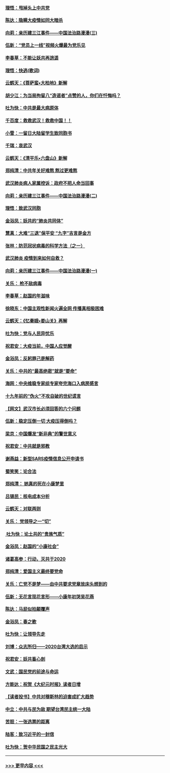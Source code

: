 #### [理悟：甩掉头上中共党](../pages/nsc993/n11838826.md?t=02022131) 
#### [陈达：隐瞒大疫情如同大暗杀](../pages/nsc993/n11838771.md?t=02022131) 
#### [向莉：亲历建三江事件——中国法治路漫漫(三)](../pages/nsc993/n11831825.md?t=02022131) 
#### [伍新：“党员上一线”视频火爆最为党乐见](../pages/nsc993/n11838200.md?t=02022131) 
#### [李春草：不能让妖共再逍遥](../pages/nsc993/n11838102.md?t=02022131) 
#### [理悟：快逃(歌词)](../pages/nsc993/n11838083.md?t=02022131) 
#### [云鹤天：《菩萨蛮▪大柏地》新解](../pages/nsc993/n11838059.md?t=02022131) 
#### [胡少江：为当局拘留八“造谣者”点赞的人，你们在忏悔吗？](../pages/nsc993/n11836801.md?t=02022131) 
#### [吐为快：中共是最大病原体](../pages/nsc993/n11836748.md?t=02022131) 
#### [千百度：救救武汉！救救中国！！](../pages/nsc993/n11836145.md?t=02022131) 
#### [小雪：一留日大陆留学生致同胞书](../pages/nsc993/n11834624.md?t=02022131) 
#### [千瑞：哀武汉](../pages/nsc993/n11833647.md?t=02022131) 
#### [云鹤天：《清平乐▪六盘山》新解](../pages/nsc993/n11833611.md?t=02022131) 
#### [郑纯清：中共年关好难熬 熬过更难熬](../pages/nsc993/n11833489.md?t=02022131) 
#### [武汉肺炎病人家属控诉：政府不把人命当回事](../pages/nsc993/n11833205.md?t=02022131) 
#### [向莉：亲历建三江事件——中国法治路漫漫(二)](../pages/nsc993/n11829102.md?t=02022131) 
#### [理悟：致武汉同胞](../pages/nsc993/n11831522.md?t=02022131) 
#### [金浴凤：妖共的“肺炎共同体”](../pages/nsc993/n11829448.md?t=02022131) 
#### [慧真：大难“三退”保平安 “九字”吉言是金方](../pages/nsc993/n11829501.md?t=02022131) 
#### [张林：防范冠状病毒的科学方法（之一）](../pages/nsc993/n11828618.md?t=02022131) 
#### [武汉肺炎 疫情到来如何自救？](../pages/nsc993/n11827632.md?t=02022131) 
#### [向莉：亲历建三江事件——中国法治路漫漫(一)](../pages/nsc993/n11827190.md?t=02022131) 
#### [关乐： 枪不敌病毒](../pages/nsc993/n11826746.md?t=02022131) 
#### [李春草：赵国的年滋味](../pages/nsc993/n11826321.md?t=02022131) 
#### [徐晓东：中国主观性新闻火遍全网 传播真相极困难](../pages/nsc993/n11826508.md?t=02022131) 
#### [云鹤天：《忆秦娥▪娄山关》再解](../pages/nsc993/n11824682.md?t=02022131) 
#### [吐为快：党与人民异忧乐](../pages/nsc993/n11824660.md?t=02022131) 
#### [祝君安：大疫当前，中国人应觉醒](../pages/nsc993/n11821946.md?t=02022131) 
#### [金浴凤：反躬罪己是解药](../pages/nsc993/n11820280.md?t=02022131) 
#### [关乐：中共的“最高绝密”就是“要命”](../pages/nsc993/n11816946.md?t=02022131) 
#### [海网：中央维稳专家组专家夸完海口入病房感言](../pages/nsc993/n11815138.md?t=02022131) 
#### [十九年前的“伪火”不攻自破的世纪谎言](../pages/nsc993/n11813238.md?t=02022131) 
#### [【网文】武汉市长必须回答的六个问题](../pages/nsc993/n11813848.md?t=02022131) 
#### [伍新：稳定压倒一切 大疫压得倒吗？](../pages/nsc993/n11812634.md?t=02022131) 
#### [梁京：中国爆发“新非典”的警世意义](../pages/nsc993/n11812554.md?t=02022131) 
#### [祝君安：中共就是邪教](../pages/nsc993/n11812431.md?t=02022131) 
#### [谢燕益：新型SARS疫情信息公开申请书](../pages/nsc993/n11808840.md?t=02022131) 
#### [蜀笑笑：论合法](../pages/nsc993/n11808064.md?t=02022131) 
#### [郑纯清： 她真的死在小康梦里](../pages/nsc993/n11806623.md?t=02022131) 
#### [吕锡民：核电成本分析](../pages/nsc993/n11806284.md?t=02022131) 
#### [云鹤天：对联两则](../pages/nsc993/n11805957.md?t=02022131) 
#### [关乐： 党领导之一“切”](../pages/nsc993/n11804505.md?t=02022131) 
#### [ 吐为快：论土共的“贵族气质”](../pages/nsc993/n11804490.md?t=02022131) 
#### [金浴凤：赵国的“小康社会”](../pages/nsc993/n11804452.md?t=02022131) 
#### [诸葛高参：行动，灭共于2020](../pages/nsc993/n11804120.md?t=02022131) 
#### [郑纯清：爱国主义最终要党命](../pages/nsc993/n11802197.md?t=02022131) 
#### [关乐：亡党不是梦——由中共要求党章放床头想到的](../pages/nsc993/n11802156.md?t=02022131) 
#### [伍新：无花言现花言形——小康年初哭吴花燕](../pages/nsc993/n11800044.md?t=02022131) 
#### [陈达：马屁似拍颠覆声](../pages/nsc993/n11800010.md?t=02022131) 
#### [金浴凤：春之歌](../pages/nsc993/n11797687.md?t=02022131) 
#### [吐为快：让领导先走](../pages/nsc993/n11797512.md?t=02022131) 
#### [刘博：众志所归——2020台湾大选的启示](../pages/nsc993/n11796878.md?t=02022131) 
#### [祝君安：妖共畜心剖](../pages/nsc993/n11794273.md?t=02022131) 
#### [文武：国民党的前途与命运](../pages/nsc993/n11794198.md?t=02022131) 
#### [方能达：祝贺《大纪元时报》读者日增](../pages/nsc993/n11793807.md?t=02022131) 
#### [【读者投书】中共对穆斯林的迫害成扩大趋势](../pages/nsc993/n11791371.md?t=02022131) 
#### [中立：中共与民为敌 期望台湾民主统一大陆](../pages/nsc993/n11790392.md?t=02022131) 
#### [苦胆：一张选票的距离](../pages/nsc993/n11788914.md?t=02022131) 
#### [陆客：致习近平的一封信](../pages/nsc993/n11788867.md?t=02022131) 
#### [吐为快：贺中华民国之民主光大](../pages/nsc993/n11788618.md?t=02022131) 

----
#### [ >>> 更早内容 <<< ](../indexes/nsc993-earlier.md)
